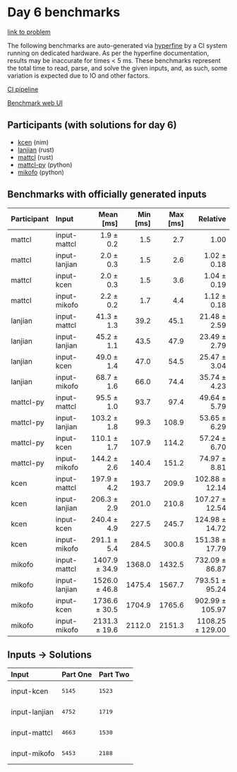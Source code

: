 # Day 6 benchmarks

[link to problem](https://adventofcode.com/2024/day/6)

The following benchmarks are auto-generated via
[hyperfine](https://github.com/sharkdp/hyperfine) by a CI system running on
dedicated hardware. As per the hyperfine documentation, results may be
inaccurate for times < 5 ms. These benchmarks represent the total time to read,
parse, and solve the given inputs, and, as such, some variation is expected due
to IO and other factors.

[CI pipeline](http://ci.papercode.net:8080/teams/main/pipelines/aoc2024)

[Benchmark web UI](https://aoc.ancalagon.black)


## Participants (with solutions for day 6)

- [kcen](https://github.com/kcen/aoc2024) (nim)
- [lanjian](https://github.com/lanjian/aoc-2024) (rust)
- [mattcl](https://github.com/mattcl/aoc2024) (rust)
- [mattcl-py](https://github.com/mattcl/aoc2024-py) (python)
- [mikofo](https://github.com/mikofo/aoc2024) (python)


## Benchmarks with officially generated inputs

| Participant | Input | Mean [ms] | Min [ms] | Max [ms] | Relative |
|:---|:---|---:|---:|---:|---:|
| mattcl | input-mattcl | 1.9 ± 0.2 | 1.5 | 2.7 | 1.00 |
| mattcl | input-lanjian | 2.0 ± 0.3 | 1.5 | 2.6 | 1.02 ± 0.18 |
| mattcl | input-kcen | 2.0 ± 0.3 | 1.5 | 3.6 | 1.04 ± 0.19 |
| mattcl | input-mikofo | 2.2 ± 0.2 | 1.7 | 4.4 | 1.12 ± 0.18 |
| lanjian | input-mattcl | 41.3 ± 1.3 | 39.2 | 45.1 | 21.48 ± 2.59 |
| lanjian | input-lanjian | 45.2 ± 1.1 | 43.5 | 47.9 | 23.49 ± 2.79 |
| lanjian | input-kcen | 49.0 ± 1.4 | 47.0 | 54.5 | 25.47 ± 3.04 |
| lanjian | input-mikofo | 68.7 ± 1.6 | 66.0 | 74.4 | 35.74 ± 4.23 |
| mattcl-py | input-mattcl | 95.5 ± 1.0 | 93.7 | 97.4 | 49.64 ± 5.79 |
| mattcl-py | input-lanjian | 103.2 ± 1.8 | 99.3 | 108.9 | 53.65 ± 6.29 |
| mattcl-py | input-kcen | 110.1 ± 1.7 | 107.9 | 114.2 | 57.24 ± 6.70 |
| mattcl-py | input-mikofo | 144.2 ± 2.6 | 140.4 | 151.2 | 74.97 ± 8.81 |
| kcen | input-mattcl | 197.9 ± 4.2 | 193.7 | 209.9 | 102.88 ± 12.14 |
| kcen | input-lanjian | 206.3 ± 2.9 | 201.0 | 210.8 | 107.27 ± 12.54 |
| kcen | input-kcen | 240.4 ± 4.9 | 227.5 | 245.7 | 124.98 ± 14.72 |
| kcen | input-mikofo | 291.1 ± 5.4 | 284.5 | 300.8 | 151.38 ± 17.79 |
| mikofo | input-mattcl | 1407.9 ± 34.9 | 1368.0 | 1432.5 | 732.09 ± 86.87 |
| mikofo | input-lanjian | 1526.0 ± 46.8 | 1475.4 | 1567.7 | 793.51 ± 95.24 |
| mikofo | input-kcen | 1736.6 ± 30.5 | 1704.9 | 1765.6 | 902.99 ± 105.97 |
| mikofo | input-mikofo | 2131.3 ± 19.6 | 2112.0 | 2151.3 | 1108.25 ± 129.00 |


## Inputs -> Solutions

| Input | Part One | Part Two |
|:---|:---|:---|
|input-kcen|<pre>5145</pre>|<pre>1523</pre>|
|input-lanjian|<pre>4752</pre>|<pre>1719</pre>|
|input-mattcl|<pre>4663</pre>|<pre>1530</pre>|
|input-mikofo|<pre>5453</pre>|<pre>2188</pre>|